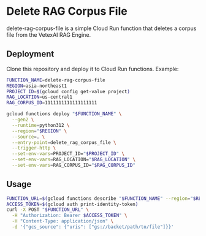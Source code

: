 # Delete RAG Corpus File

delete-rag-corpus-file is a simple Cloud Run function that deletes a corpus file from the VetexAI RAG Engine.

## Deployment

Clone this repository and deploy it to Cloud Run functions. Example:

```bash
FUNCTION_NAME=delete-rag-corpus-file
REGION=asia-northeast1
PROJECT_ID=$(gcloud config get-value project)
RAG_LOCATION=us-central1
RAG_CORPUS_ID=1111111111111111111

gcloud functions deploy "$FUNCTION_NAME" \
  --gen2 \
  --runtime=python312 \
  --region="$REGION" \
  --source=. \
  --entry-point=delete_rag_corpus_file \
  --trigger-http \
  --set-env-vars=PROJECT_ID="$PROJECT_ID" \
  --set-env-vars=RAG_LOCATION="$RAG_LOCATION" \
  --set-env-vars=RAG_CORPUS_ID="$RAG_CORPUS_ID"
```

## Usage

```bash
FUNCTION_URL=$(gcloud functions describe "$FUNCTION_NAME" --region="$REGION" --format="value(url)")
ACCESS_TOKEN=$(gcloud auth print-identity-token)
curl -X POST "$FUNCTION_URL" \
  -H "Authorization: Bearer $ACCESS_TOKEN" \
  -H "Content-Type: application/json" \
  -d '{"gcs_source": {"uris": ["gs://backet/path/to/file"]}}'
```
